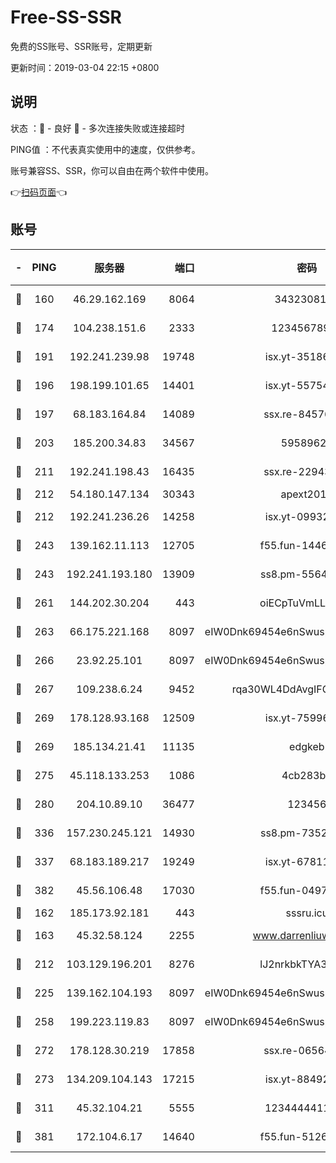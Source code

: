 # Free-SS-SSR

免费的SS账号、SSR账号，定期更新

更新时间：2019-03-04 22:15 +0800

## 说明

状态     ：🙂 - 良好 🙁 - 多次连接失败或连接超时

PING值   ：不代表真实使用中的速度，仅供参考。

账号兼容SS、SSR，你可以自由在两个软件中使用。

👉[扫码页面](https://liesauer.github.io/free-ss-ssr.github.io/)👈

## 账号

|-|PING|服务器|端口|密码|加密方式|区域|
|:----:|:----:|:-----:|-----:|:----:|:----:|:----:|
|🙂|160|46.29.162.169|8064|3432308177|aes-256-cfb|RU|
|🙂|174|104.238.151.6|2333|12345678900|aes-256-cfb|JP|
|🙂|191|192.241.239.98|19748|isx.yt-35186982|aes-256-cfb|US|
|🙂|196|198.199.101.65|14401|isx.yt-55754807|aes-256-cfb|US|
|🙂|197|68.183.164.84|14089|ssx.re-84576345|aes-256-cfb|US|
|🙂|203|185.200.34.83|34567|59589627|aes-256-cfb|US|
|🙂|211|192.241.198.43|16435|ssx.re-22943266|aes-256-cfb|US|
|🙂|212|54.180.147.134|30343|apext2019|chacha20|KR|
|🙂|212|192.241.236.26|14258|isx.yt-09932989|aes-256-cfb|US|
|🙂|243|139.162.11.113|12705|f55.fun-14460072|aes-256-cfb|SG|
|🙂|243|192.241.193.180|13909|ss8.pm-55642212|aes-256-cfb|US|
|🙂|261|144.202.30.204|443|oiECpTuVmLLxk4Ts|aes-256-cfb|US|
|🙂|263|66.175.221.168|8097|eIW0Dnk69454e6nSwuspv9DmS201tQ0D|aes-256-cfb|US|
|🙂|266|23.92.25.101|8097|eIW0Dnk69454e6nSwuspv9DmS201tQ0D|aes-256-cfb|US|
|🙂|267|109.238.6.24|9452|rqa30WL4DdAvgIFG6Fs3znzTa|aes-256-cfb|FR|
|🙂|269|178.128.93.168|12509|isx.yt-75996010|aes-256-cfb|SG|
|🙂|269|185.134.21.41|11135|edgkeb|aes-256-cfb|GB|
|🙂|275|45.118.133.253|1086|4cb283b8|aes-256-cfb|SG|
|🙂|280|204.10.89.10|36477|123456|aes-256-cfb|US|
|🙂|336|157.230.245.121|14930|ss8.pm-73529175|aes-256-cfb|SG|
|🙂|337|68.183.189.217|19249|isx.yt-67811831|aes-256-cfb|SG|
|🙂|382|45.56.106.48|17030|f55.fun-04977203|aes-256-cfb|US|
|🙂|162|185.173.92.181|443|sssru.icu|rc4-md5|RU|
|🙂|163|45.32.58.124|2255|www.darrenliuwei.com|aes-256-cfb|JP|
|🙂|212|103.129.196.201|8276|lJ2nrkbkTYA30wv0|aes-256-cfb|US|
|🙂|225|139.162.104.193|8097|eIW0Dnk69454e6nSwuspv9DmS201tQ0D|aes-256-cfb|JP|
|🙂|258|199.223.119.83|8097|eIW0Dnk69454e6nSwuspv9DmS201tQ0D|aes-256-cfb|US|
|🙂|272|178.128.30.219|17858|ssx.re-06564019|aes-256-cfb|SG|
|🙂|273|134.209.104.143|17215|isx.yt-88492022|aes-256-cfb|SG|
|🙂|311|45.32.104.21|5555|1234444411111|aes-256-cfb|SG|
|🙂|381|172.104.6.17|14640|f55.fun-51267758|aes-256-cfb|US|

